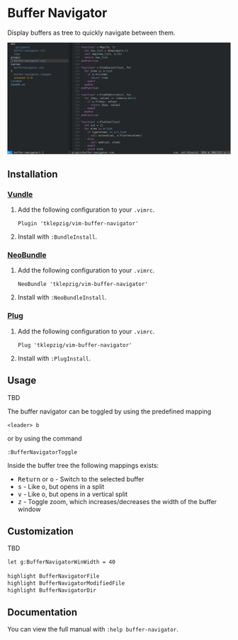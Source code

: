 # Buffer Navigator

Display buffers as tree to quickly navigate between them.

![BufferNavigator Screenshot](https://github.com/tklepzig/vim-buffer-navigator/raw/master/assets/screenshot.jpg)

## Installation

### [Vundle](https://github.com/gmarik/Vundle.vim)

1.  Add the following configuration to your `.vimrc`.

        Plugin 'tklepzig/vim-buffer-navigator'

2.  Install with `:BundleInstall`.

### [NeoBundle](https://github.com/Shougo/neobundle.vim)

1.  Add the following configuration to your `.vimrc`.

        NeoBundle 'tklepzig/vim-buffer-navigator'

2.  Install with `:NeoBundleInstall`.

### [Plug](https://github.com/junegunn/vim-plug)

1.  Add the following configuration to your `.vimrc`.

        Plug 'tklepzig/vim-buffer-navigator'

2.  Install with `:PlugInstall`.

## Usage

TBD

The buffer navigator can be toggled by using the predefined mapping

```
<leader> b
```

or by using the command

```vim
:BufferNavigatorToggle
```

Inside the buffer tree the following mappings exists:

- <kbd>Return</kbd> or <kbd>o</kbd> - Switch to the selected buffer
- <kbd>s</kbd> - Like o, but opens in a split
- <kbd>v</kbd> - Like o, but opens in a vertical split
- <kbd>z</kbd> - Toggle zoom, which increases/decreases the width of the buffer window

## Customization

TBD

```vim
let g:BufferNavigatorWinWidth = 40

highlight BufferNavigatorFile
highlight BufferNavigatorModifiedFile
highlight BufferNavigatorDir
```

## Documentation

You can view the full manual with `:help buffer-navigator`.
